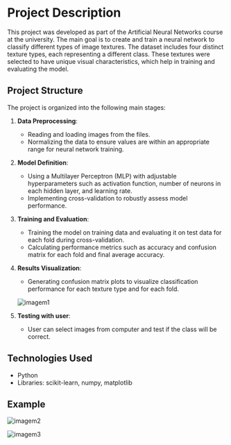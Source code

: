 # Project Description

This project was developed as part of the Artificial Neural Networks course at the university. The main goal is to create and train a neural network to classify different types of image textures. The dataset includes four distinct texture types, each representing a different class. These textures were selected to have unique visual characteristics, which help in training and evaluating the model.

## Project Structure

The project is organized into the following main stages:

1. **Data Preprocessing**:

   - Reading and loading images from the files.
   - Normalizing the data to ensure values are within an appropriate range for neural network training.

2. **Model Definition**:

   - Using a Multilayer Perceptron (MLP) with adjustable hyperparameters such as activation function, number of neurons in each hidden layer, and learning rate.
   - Implementing cross-validation to robustly assess model performance.

3. **Training and Evaluation**:

   - Training the model on training data and evaluating it on test data for each fold during cross-validation.
   - Calculating performance metrics such as accuracy and confusion matrix for each fold and final average accuracy.

4. **Results Visualization**:

   - Generating confusion matrix plots to visualize classification performance for each texture type and for each fold.

   ![imagem1](https://github.com/user-attachments/assets/de530da8-b1d4-45f0-9ef8-00c58f2435db)


5. **Testing with user**:
   - User can select images from computer and test if the class will be correct.

## Technologies Used

- Python
- Libraries: scikit-learn, numpy, matplotlib

## Example

![imagem2](https://github.com/user-attachments/assets/a3b0af07-c3c1-4069-9d87-103903ff7638)

![imagem3](https://github.com/user-attachments/assets/7011d18c-bb0f-4b63-a180-9f3a36451314)


